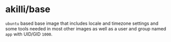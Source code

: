 # akilli/base

`ubuntu` based base image that includes locale and timezone settings and some tools needed in most other images as well as a user and group named `app` with UID/GID `1000`.
